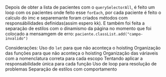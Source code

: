 Depois de obter a lista de pacientes com o `querySelectorAll`, é feito um loop com os pacientes
onde feito esse `forEach`, por cada paciente é feito o calculo do imc e separemante foram criados métodos com responsábilidades definidas(assim espero kk).
E também foi feita a separação de estilos com o dinamismo da página no momento que foi colocado a mensamgem de erro:
`paciente.classList.add("campo-invalido")`

Considerações:
Uso do `let` para que não aconteça o hoisting
Organização das funções para que não aconteça o hoisting
Organização das váriaveis com a nomenclatura correta para cada escopo
Tentando aplicar a responsabilidade única para cada função
Uso de loop para resolução de problemas
Separação de estilos com comportamento